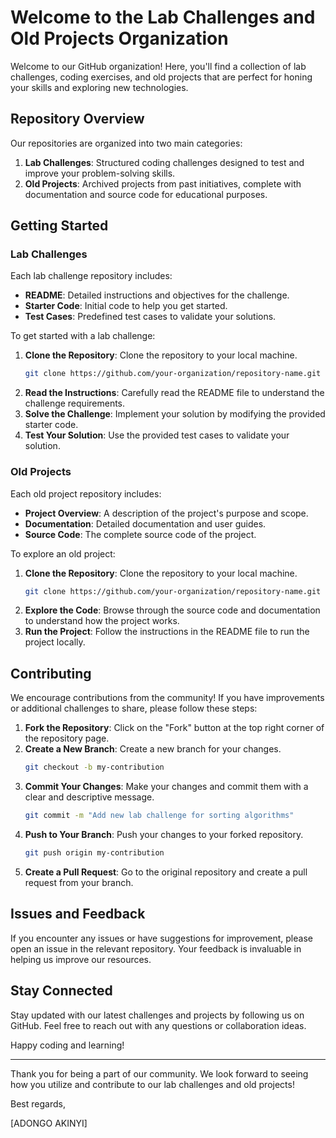 # Welcome to the Lab Challenges and Old Projects Organization

Welcome to our GitHub organization! Here, you'll find a collection of lab challenges, coding exercises, and old projects that are perfect for honing your skills and exploring new technologies.
## Repository Overview

Our repositories are organized into two main categories:

1. **Lab Challenges**: Structured coding challenges designed to test and improve your problem-solving skills.
2. **Old Projects**: Archived projects from past initiatives, complete with documentation and source code for educational purposes.

## Getting Started

### Lab Challenges

Each lab challenge repository includes:

- **README**: Detailed instructions and objectives for the challenge.
- **Starter Code**: Initial code to help you get started.
- **Test Cases**: Predefined test cases to validate your solutions.

To get started with a lab challenge:

1. **Clone the Repository**: Clone the repository to your local machine.
    ```sh
    git clone https://github.com/your-organization/repository-name.git
    ```
2. **Read the Instructions**: Carefully read the README file to understand the challenge requirements.
3. **Solve the Challenge**: Implement your solution by modifying the provided starter code.
4. **Test Your Solution**: Use the provided test cases to validate your solution.

### Old Projects

Each old project repository includes:

- **Project Overview**: A description of the project's purpose and scope.
- **Documentation**: Detailed documentation and user guides.
- **Source Code**: The complete source code of the project.

To explore an old project:

1. **Clone the Repository**: Clone the repository to your local machine.
    ```sh
    git clone https://github.com/your-organization/repository-name.git
    ```
2. **Explore the Code**: Browse through the source code and documentation to understand how the project works.
3. **Run the Project**: Follow the instructions in the README file to run the project locally.

## Contributing

We encourage contributions from the community! If you have improvements or additional challenges to share, please follow these steps:

1. **Fork the Repository**: Click on the "Fork" button at the top right corner of the repository page.
2. **Create a New Branch**: Create a new branch for your changes.
    ```sh
    git checkout -b my-contribution
    ```
3. **Commit Your Changes**: Make your changes and commit them with a clear and descriptive message.
    ```sh
    git commit -m "Add new lab challenge for sorting algorithms"
    ```
4. **Push to Your Branch**: Push your changes to your forked repository.
    ```sh
    git push origin my-contribution
    ```
5. **Create a Pull Request**: Go to the original repository and create a pull request from your branch.

## Issues and Feedback

If you encounter any issues or have suggestions for improvement, please open an issue in the relevant repository. Your feedback is invaluable in helping us improve our resources.

## Stay Connected

Stay updated with our latest challenges and projects by following us on GitHub. Feel free to reach out with any questions or collaboration ideas.

Happy coding and learning!

---

Thank you for being a part of our community. We look forward to seeing how you utilize and contribute to our lab challenges and old projects!

Best regards,

[ADONGO AKINYI]